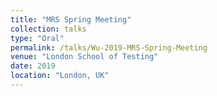 ```yaml
---
title: "MRS Spring Meeting"
collection: talks
type: "Oral"
permalink: /talks/Wu-2019-MRS-Spring-Meeting
venue: "London School of Testing"
date: 2019
location: "London, UK"
---
```



